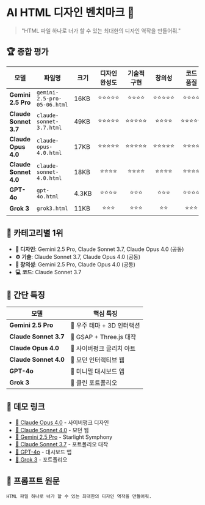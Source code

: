 # AI HTML 디자인 벤치마크 🎨

> "HTML 파일 하나로 너가 할 수 있는 최대한의 디자인 역작을 만들어줘."

## 🏆 종합 평가

| 모델                  | 파일명                      | 크기  | 디자인<br>완성도 | 기술적<br>구현 |   창의성   | 코드<br>품질 |   총점    |
| --------------------- | --------------------------- | ----- | :--------------: | :------------: | :--------: | :----------: | :-------: |
| **Gemini 2.5 Pro**    | `gemini-2.5-pro-05-06.html` | 16KB  |    ⭐⭐⭐⭐⭐    |    ⭐⭐⭐⭐    | ⭐⭐⭐⭐⭐ |   ⭐⭐⭐⭐   | **18/20** |
| **Claude Sonnet 3.7** | `claude-sonnet-3.7.html`    | 49KB  |    ⭐⭐⭐⭐⭐    |   ⭐⭐⭐⭐⭐   |  ⭐⭐⭐⭐  |  ⭐⭐⭐⭐⭐  | **19/20** |
| **Claude Opus 4.0**   | `claude-opus-4.0.html`      | 17KB  |    ⭐⭐⭐⭐⭐    |   ⭐⭐⭐⭐⭐   | ⭐⭐⭐⭐⭐ |   ⭐⭐⭐⭐   | **19/20** |
| **Claude Sonnet 4.0** | `claude-sonnet-4.0.html`    | 18KB  |     ⭐⭐⭐⭐     |    ⭐⭐⭐⭐    |  ⭐⭐⭐⭐  |   ⭐⭐⭐⭐   | **16/20** |
| **GPT-4o**            | `gpt-4o.html`               | 4.3KB |     ⭐⭐⭐⭐     |     ⭐⭐⭐     |   ⭐⭐⭐   |   ⭐⭐⭐⭐   | **14/20** |
| **Grok 3**            | `grok3.html`                | 11KB  |      ⭐⭐⭐      |     ⭐⭐⭐     |    ⭐⭐    |    ⭐⭐⭐    | **11/20** |

## 🥇 카테고리별 1위

- **🎨 디자인**: Gemini 2.5 Pro, Claude Sonnet 3.7, Claude Opus 4.0 (공동)
- **⚙️ 기술**: Claude Sonnet 3.7, Claude Opus 4.0 (공동)
- **🌟 창의성**: Gemini 2.5 Pro, Claude Opus 4.0 (공동)
- **💻 코드**: Claude Sonnet 3.7

## 📝 간단 특징

| 모델                  | 핵심 특징                  |
| --------------------- | -------------------------- |
| **Gemini 2.5 Pro**    | 🌌 우주 테마 + 3D 인터랙션 |
| **Claude Sonnet 3.7** | 🚀 GSAP + Three.js 대작    |
| **Claude Opus 4.0**   | 👾 사이버펑크 글리치 아트  |
| **Claude Sonnet 4.0** | 🎯 모던 인터랙티브 웹      |
| **GPT-4o**            | 📱 미니멀 대시보드 앱      |
| **Grok 3**            | 💼 클린 포트폴리오         |

## 🎪 데모 링크

- [👾 Claude Opus 4.0](./claude-opus-4.0.html) - 사이버펑크 디자인
- [🎯 Claude Sonnet 4.0](./claude-sonnet-4.0.html) - 모던 웹
- [🌌 Gemini 2.5 Pro](./gemini-2.5-pro-05-06.html) - Starlight Symphony
- [🚀 Claude Sonnet 3.7](./claude-sonnet-3.7.html) - 포트폴리오 대작
- [📱 GPT-4o](./gpt-4o.html) - 대시보드 앱
- [💼 Grok 3](./grok3.html) - 포트폴리오

## 📝 프롬프트 원문

```
HTML 파일 하나로 너가 할 수 있는 최대한의 디자인 역작을 만들어줘.
```
